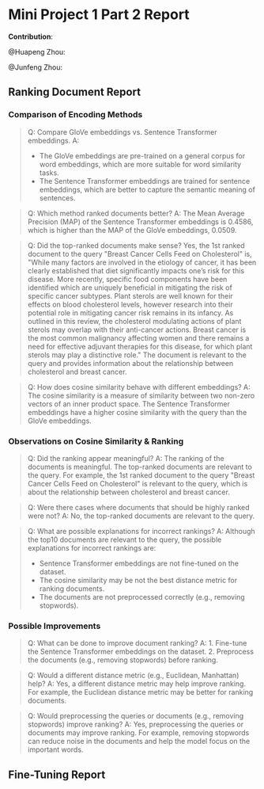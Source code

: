 # Mini Project 1 Part 2 Report

**Contribution**:

@Huapeng Zhou:

@Junfeng Zhou:

## Ranking Document Report

### Comparison of Encoding Methods

> Q: Compare GloVe embeddings vs. Sentence Transformer embeddings.
> A: 
> - The GloVe embeddings are pre-trained on a general corpus for word embeddings, which are more suitable for word similarity tasks.
> - The Sentence Transformer embeddings are trained for sentence embeddings, which are better to capture the semantic meaning of sentences.

> Q: Which method ranked documents better?
> A: The Mean Average Precision (MAP) of the Sentence Transformer embeddings is 0.4586, which is higher than the MAP of the GloVe embeddings, 0.0509.


> Q: Did the top-ranked documents make sense?
> Yes, the 1st ranked document to the query "Breast Cancer Cells Feed on Cholesterol" is, "While many factors are involved in the etiology of cancer, it has been clearly established that diet significantly impacts one’s risk for this disease. More recently, specific food components have been identified which are uniquely beneficial in mitigating the risk of specific cancer subtypes. Plant sterols are well known for their effects on blood cholesterol levels, however research into their potential role in mitigating cancer risk remains in its infancy. As outlined in this review, the cholesterol modulating actions of plant sterols may overlap with their anti-cancer actions. Breast cancer is the most common malignancy affecting women and there remains a need for effective adjuvant therapies for this disease, for which plant sterols may play a distinctive role."
> The document is relevant to the query and provides information about the relationship between cholesterol and breast cancer.

> Q: How does cosine similarity behave with different embeddings?
> A: The cosine similarity is a measure of similarity between two non-zero vectors of an inner product space. The Sentence Transformer embeddings have a higher cosine similarity with the query than the GloVe embeddings.

### Observations on Cosine Similarity & Ranking

> Q: Did the ranking appear meaningful?
> A: The ranking of the documents is meaningful. The top-ranked documents are relevant to the query.
> For example, the 1st ranked document to the query "Breast Cancer Cells Feed on Cholesterol" is relevant to the query, which is about the relationship between cholesterol and breast cancer.

> Q: Were there cases where documents that should be highly ranked were not?
> A: No, the top-ranked documents are relevant to the query.

>Q: What are possible explanations for incorrect rankings?
> A: Although the top10 documents are relevant to the query, the possible explanations for incorrect rankings are:
> - Sentence Transformer embeddings are not fine-tuned on the dataset.
> - The cosine similarity may be not the best distance metric for ranking documents.
> - The documents are not preprocessed correctly (e.g., removing stopwords).

### Possible Improvements

> Q: What can be done to improve document ranking?
> A: 1. Fine-tune the Sentence Transformer embeddings on the dataset. 2. Preprocess the documents (e.g., removing stopwords) before ranking.

> Q: Would a different distance metric (e.g., Euclidean, Manhattan) help?
> A: Yes, a different distance metric may help improve ranking. For example, the Euclidean distance metric may be better for ranking documents.

> Q: Would preprocessing the queries or documents (e.g., removing stopwords) improve ranking?
> A: Yes, preprocessing the queries or documents may improve ranking. For example, removing stopwords can reduce noise in the documents and help the model focus on the important words.

## Fine-Tuning Report